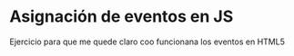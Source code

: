 # Asignación de eventos en JS
Ejercicio para que me quede claro coo funcionana los eventos en HTML5 
